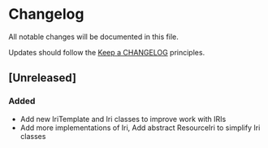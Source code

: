 # Changelog

All notable changes will be documented in this file.

Updates should follow the [Keep a CHANGELOG](http://keepachangelog.com/) principles.

## [Unreleased]
### Added
- Add new IriTemplate and Iri classes to improve work with IRIs
- Add more implementations of Iri, Add abstract ResourceIri to simplify Iri classes
